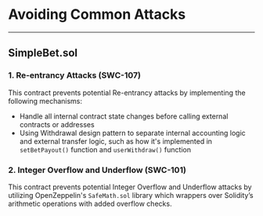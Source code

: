 # Avoiding Common Attacks
***

## SimpleBet.sol

### 1. Re-entrancy Attacks (SWC-107)

This contract prevents potential Re-entrancy attacks by implementing the following mechanisms:

- Handle all internal contract state changes before calling external contracts or addresses
- Using Withdrawal design pattern to separate internal accounting logic and external transfer logic, such as how it's implemented in `setBetPayout()` function and `userWithdraw()` function

### 2. Integer Overflow and Underflow (SWC-101)

This contract prevents potential Integer Overflow and Underflow attacks by utilizing OpenZeppelin's `SafeMath.sol` library which wrappers over Solidity’s arithmetic operations with added overflow checks.
